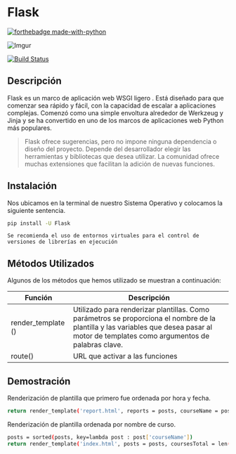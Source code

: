# Flask

[![forthebadge made-with-python](http://ForTheBadge.com/images/badges/made-with-python.svg)](https://www.python.org/)

![Imgur](https://i.imgur.com/E3FqUTK.png?1)

[![Build Status](https://travis-ci.com/lderazo1/FInal2B.svg?branch=master)](https://travis-ci.com/lderazo1/FInal2B)

## Descripción
Flask es un marco de aplicación web WSGI ligero . Está diseñado para que comenzar sea rápido y fácil, con la capacidad de escalar a aplicaciones complejas. Comenzó como una simple envoltura alrededor de Werkzeug y Jinja y se ha convertido en uno de los marcos de aplicaciones web Python más populares.

> Flask ofrece sugerencias, pero no impone ninguna dependencia o diseño del proyecto. Depende del desarrollador elegir las herramientas y bibliotecas que desea utilizar. La comunidad ofrece muchas extensiones que facilitan la adición de nuevas funciones.

## Instalación

Nos ubicamos en la terminal de nuestro Sistema Operativo y colocamos la siguiente sentencia.
```sh
pip install -U Flask
```
```{note}
Se recomienda el uso de entornos virtuales para el control de versiones de librerías en ejecución
```
## Métodos Utilizados
Algunos de los métodos que hemos utilizado se muestran a continuación:

| Función | Descripción |
| ------ | ------ |
| render_template () | Utilizado para renderizar plantillas. Como parámetros se proporciona el nombre de la plantilla y las variables que desea pasar al motor de templates como argumentos de palabras clave.|
| route() | URL que activar a las funciones |

## Demostración
Renderización de plantilla que primero fue ordenada por hora y fecha.
```sh
return render_template('report.html', reports = posts, courseName = posts[0]['courseName'], courseID = posts[0]['courseID'])
```
Renderización de plantilla ordenada por nombre de curso.
```sh
posts = sorted(posts, key=lambda post : post['courseName'])
return render_template('index.html', posts = posts, coursesTotal = len(posts))
```
